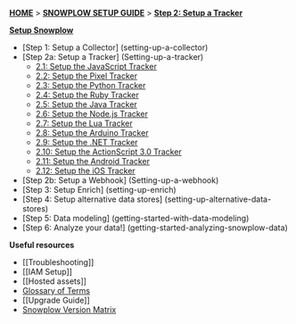 [**HOME**](Home) > [**SNOWPLOW SETUP GUIDE**](setting-up-snowplow) > [**Step 2: Setup a Tracker**](setting-up-a-tracker)

[**Setup Snowplow**](setting-up-snowplow)

- [Step 1: Setup a Collector] (setting-up-a-collector)
- [Step 2a: Setup a Tracker] (Setting-up-a-tracker)
  - [2.1: Setup the JavaScript Tracker](Javascript-tracker-setup)
  - [2.2: Setup the Pixel Tracker](Pixel-tracker-setup)
  - [2.3: Setup the Python Tracker](Python-tracker-Setup)
  - [2.4: Setup the Ruby Tracker](Ruby-tracker-Setup)
  - [2.5: Setup the Java Tracker](Java-tracker-setup)
  - [2.6: Setup the Node.js Tracker](Node.js-tracker-setup)
  - [2.7: Setup the Lua Tracker](Lua-tracker-setup)
  - [2.8: Setup the Arduino Tracker](Arduino-tracker-setup)
  - [2.9: Setup the .NET Tracker](.NET-tracker-setup)
  - [2.10: Setup the ActionScript 3.0 Tracker](ActionScript3-tracker-Setup)
  - [2.11: Setup the Android Tracker](Android-tracker-Setup)
  - [2.12: Setup the iOS Tracker](iOS-tracker-Setup)
- [Step 2b: Setup a Webhook] (Setting-up-a-webhook)
- [Step 3: Setup Enrich] (setting-up-enrich)
- [Step 4: Setup alternative data stores] (setting-up-alternative-data-stores)
- [Step 5: Data modeling] (getting-started-with-data-modeling)
- [Step 6: Analyze your data!] (getting-started-analyzing-snowplow-data)

**Useful resources**  

- [[Troubleshooting]]  
- [[IAM Setup]]   
- [[Hosted assets]]
- [Glossary of Terms](Glossary)
- [[Upgrade Guide]]
- [Snowplow Version Matrix](Snowplow-version-matrix)
